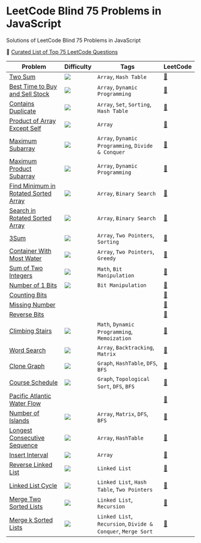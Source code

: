 # LeetCode Blind 75 Problems in JavaScript

Solutions of LeetCode Blind 75 Problems in JavaScript

:goal_net: [Curated List of Top 75 LeetCode Questions](https://www.teamblind.com/post/New-Year-Gift---Curated-List-of-Top-75-LeetCode-Questions-to-Save-Your-Time-OaM1orEU)

| Problem                                                                           | Difficulty                                                | Tags                                                         | LeetCode                                                                      |
| --------------------------------------------------------------------------------- | --------------------------------------------------------- | ------------------------------------------------------------ | ----------------------------------------------------------------------------- |
| [Two Sum](./two-sum.js)                                                           | <img src="https://img.shields.io/badge/-Easy-green" />    | `Array`, `Hash Table`                                        | [:link:](https://leetcode.com/problems/two-sum/)                              |
| [Best Time to Buy and Sell Stock](./best-time-to-buy-and-sell-stock.js)           | <img src="https://img.shields.io/badge/-Easy-green" />    | `Array`, `Dynamic Programming`                               | [:link:](https://leetcode.com/problems/best-time-to-buy-and-sell-stock/)      |
| [Contains Duplicate](./contains-duplicate.js)                                     | <img src="https://img.shields.io/badge/-Easy-green" />    | `Array`, `Set`, `Sorting`, `Hash Table`                      | [:link:](https://leetcode.com/problems/contains-duplicate/)                   |
| [Product of Array Except Self](./product-of-array-except-self.js)                 | <img src="https://img.shields.io/badge/-Medium-orange" /> | `Array`                                                      | [:link:](https://leetcode.com/problems/product-of-array-except-self/)         |
| [Maximum Subarray](./maximum-subarray.js)                                         | <img src="https://img.shields.io/badge/-Easy-green" />    | `Array`, `Dynamic Programming`, `Divide & Conquer`           | [:link:](https://leetcode.com/problems/maximum-subarray/)                     |
| [ Maximum Product Subarray](./maximum-product-subarray.js)                        | <img src="https://img.shields.io/badge/-Medium-orange" /> | `Array`, `Dynamic Programming`                               | [:link:](https://leetcode.com/problems/maximum-product-subarray/)             |
| [Find Minimum in Rotated Sorted Array](./find-minimum-in-rotated-sorted-array.js) | <img src="https://img.shields.io/badge/-Medium-orange" /> | `Array`, `Binary Search`                                     | [:link:](https://leetcode.com/problems/find-minimum-in-rotated-sorted-array/) |
| [Search in Rotated Sorted Array](./search-in-rotated-sorted-array.js)             | <img src="https://img.shields.io/badge/-Medium-orange" /> | `Array`, `Binary Search`                                     | [:link:](https://leetcode.com/problems/search-in-rotated-sorted-array/)       |
| [3Sum](./3sum.js)                                                                 | <img src="https://img.shields.io/badge/-Medium-orange" /> | `Array`, `Two Pointers`, `Sorting`                           | [:link:](https://leetcode.com/problems/3sum/)                                 |
| [Container With Most Water](./container-with-most-water.js)                       | <img src="https://img.shields.io/badge/-Medium-orange" /> | `Array`, `Two Pointers`, `Greedy`                            | [:link:](https://leetcode.com/problems/container-with-most-water/)            |
| [Sum of Two Integers](./sum-of-two-integers.js)                                   | <img src="https://img.shields.io/badge/-Medium-orange" /> | `Math`, `Bit Manipulation`                                   | [:link:](https://leetcode.com/problems/sum-of-two-integers/)                  |
| [Number of 1 Bits](./number-of-1-bits.js)                                         | <img src="https://img.shields.io/badge/-Easy-green" />    | `Bit Manipulation`                                           | [:link:](https://leetcode.com/problems/number-of-1-bits/)                     |
| [Counting Bits]()                                                                 |                                                           |                                                              | [:link:](https://leetcode.com/problems/counting-bits/)                        |
| [Missing Number]()                                                                |                                                           |                                                              | [:link:](https://leetcode.com/problems/missing-number/)                       |
| [Reverse Bits]()                                                                  |                                                           |                                                              | [:link:](https://leetcode.com/problems/reverse-bits/)                         |
| [Climbing Stairs](./climbing-stairs.js)                                           | <img src="https://img.shields.io/badge/-Easy-green" />    | `Math`, `Dynamic Programming`, `Memoization`                 | [:link:](https://leetcode.com/problems/climbing-stairs/)                      |
| [Word Search](./word-search.js)                                                   | <img src="https://img.shields.io/badge/-Medium-orange" /> | `Array`, `Backtracking`, `Matrix`                            | [:link:](https://leetcode.com/problems/word-search/)                          |
| [Clone Graph](./clone-graph.js)                                                   | <img src="https://img.shields.io/badge/-Medium-orange" /> | `Graph`, `HashTable`, `DFS`, `BFS`                           | [:link:](https://leetcode.com/problems/clone-graph/)                          |
| [Course Schedule](./course-schedule.js)                                           | <img src="https://img.shields.io/badge/-Medium-orange" /> | `Graph`, `Topological Sort`, `DFS`, `BFS`                    | [:link:](https://leetcode.com/problems/course-schedule/)                      |
| [Pacific Atlantic Water Flow]()                                                   |                                                           |                                                              | [:link:](https://leetcode.com/problems/pacific-atlantic-water-flow/)          |
| [Number of Islands](./number-of-islands.js)                                       | <img src="https://img.shields.io/badge/-Medium-orange" /> | `Array`, `Matrix`, `DFS`, `BFS`                              | [:link:](https://leetcode.com/problems/number-of-islands/)                    |
| [Longest Consecutive Sequence](./longest-consecutive-sequence.js)                 | <img src="https://img.shields.io/badge/-Medium-orange" /> | `Array`, `HashTable`                                         | [:link:](https://leetcode.com/problems/longest-consecutive-sequence/)         |
| [Insert Interval](./insert-interval.js)                                           | <img src="https://img.shields.io/badge/-Medium-orange" /> | `Array`                                                      | [:link:](https://leetcode.com/problems/insert-interval/)                      |
| [Reverse Linked List](./reverse-linked-list.js)                                   | <img src="https://img.shields.io/badge/-Easy-green" />    | `Linked List`                                                | [:link:](https://leetcode.com/problems/reverse-linked-list/)                  |
| [Linked List Cycle](./linked-list-cycle.js)                                       | <img src="https://img.shields.io/badge/-Easy-green" />    | `Linked List`, `Hash Table`, `Two Pointers`                  | [:link:](https://leetcode.com/problems/linked-list-cycle/)                    |
| [Merge Two Sorted Lists](./merge-two-sorted-lists.js)                             | <img src="https://img.shields.io/badge/-Easy-green" />    | `Linked List`, `Recursion`                                   | [:link:](https://leetcode.com/problems/merge-two-sorted-lists/)               |
| [Merge k Sorted Lists](./merge-k-sorted-lists.js)                                 | <img src="https://img.shields.io/badge/-Hard-red" />      | `Linked List`, `Recursion`, `Divide & Conquer`, `Merge Sort` | [:link:](https://leetcode.com/problems/merge-k-sorted-lists/)                 |
